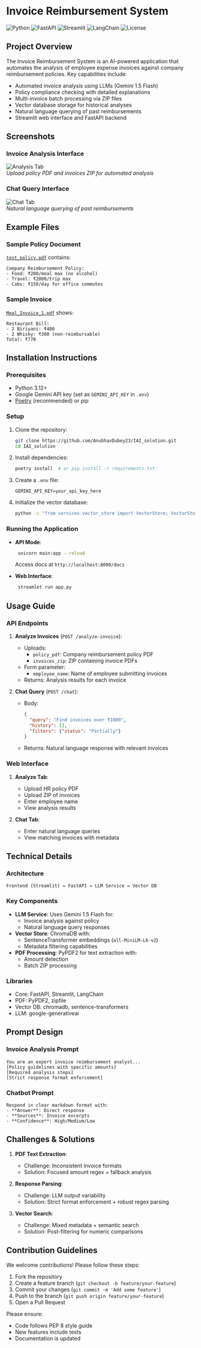 # Invoice Reimbursement System

![Python](https://img.shields.io/badge/python-3.12+-blue.svg)
![FastAPI](https://img.shields.io/badge/FastAPI-0.68.0-green.svg)
![Streamlit](https://img.shields.io/badge/Streamlit-1.22.0-red.svg)
![LangChain](https://img.shields.io/badge/LangChain-0.1.0-orange.svg)
![License](https://img.shields.io/badge/license-MIT-blue.svg)

## Project Overview

The Invoice Reimbursement System is an AI-powered application that automates the analysis of employee expense invoices against company reimbursement policies. Key capabilities include:

- Automated invoice analysis using LLMs (Gemini 1.5 Flash)
- Policy compliance checking with detailed explanations
- Multi-invoice batch processing via ZIP files
- Vector database storage for historical analyses
- Natural language querying of past reimbursements
- Streamlit web interface and FastAPI backend

## Screenshots

### Invoice Analysis Interface
![Analysis Tab]([![FfwVhQa.md.png](https://iili.io/FfwVhQa.md.png)](https://freeimage.host/i/FfwVhQa))  
*Upload policy PDF and invoices ZIP for automated analysis*

### Chat Query Interface
![Chat Tab](https://ibb.co/gZ72cYJH)  
*Natural language querying of past reimbursements*

## Example Files

### Sample Policy Document
[`test_policy.pdf`](examples/test_policy.pdf) contains:
```text
Company Reimbursement Policy:
- Food: ₹200/meal max (no alcohol)
- Travel: ₹2000/trip max
- Cabs: ₹150/day for office commutes
```

### Sample Invoice
[`Meal_Invoice_1.pdf`](examples/Meal_Invoice_1.pdf) shows:
```text
Restaurant Bill:
- 2 Biriyani: ₹400
- 2 Whisky: ₹300 (non-reimbursable)
Total: ₹770
```

## Installation Instructions

### Prerequisites
- Python 3.12+
- Google Gemini API key (set as `GEMINI_API_KEY` in `.env`)
- [Poetry](https://python-poetry.org/) (recommended) or pip

### Setup
1. Clone the repository:
   ```bash
   git clone https://github.com/AnubhavDubey23/IAI_solution.git
   cd IAI_solution
   ```

2. Install dependencies:
   ```bash
   poetry install  # or pip install -r requirements.txt
   ```

3. Create a `.env` file:
   ```env
   GEMINI_API_KEY=your_api_key_here
   ```

4. Initialize the vector database:
   ```bash
   python -c "from services.vector_store import VectorStore; VectorStore()"
   ```

### Running the Application
- **API Mode**:
  ```bash
   uvicorn main:app --reload
   ```
   Access docs at `http://localhost:8000/docs`

- **Web Interface**:
  ```bash
   streamlet run app.py
   ```

## Usage Guide

### API Endpoints

1. **Analyze Invoices** (`POST /analyze-invoice`):
   - Uploads:
     - `policy_pdf`: Company reimbursement policy PDF
     - `invoices_zip`: ZIP containing invoice PDFs
   - Form parameter:
     - `employee_name`: Name of employee submitting invoices
   - Returns: Analysis results for each invoice

2. **Chat Query** (`POST /chat`):
   - Body:
     ```json
     {
       "query": "Find invoices over ₹1000",
       "history": [],
       "filters": {"status": "Partially"}
     }
     ```
   - Returns: Natural language response with relevant invoices

### Web Interface
1. **Analyze Tab**:
   - Upload HR policy PDF
   - Upload ZIP of invoices
   - Enter employee name
   - View analysis results

2. **Chat Tab**:
   - Enter natural language queries
   - View matching invoices with metadata

## Technical Details

### Architecture
```
Frontend (Streamlit) ↔ FastAPI ↔ LLM Service ↔ Vector DB
```

### Key Components
- **LLM Service**: Uses Gemini 1.5 Flash for:
  - Invoice analysis against policy
  - Natural language query responses
- **Vector Store**: ChromaDB with:
  - SentenceTransformer embeddings (`all-MiniLM-L6-v2`)
  - Metadata filtering capabilities
- **PDF Processing**: PyPDF2 for text extraction with:
  - Amount detection
  - Batch ZIP processing

### Libraries
- Core: FastAPI, Streamlit, LangChain
- PDF: PyPDF2, zipfile
- Vector DB: chromadb, sentence-transformers
- LLM: google-generativeai

## Prompt Design

### Invoice Analysis Prompt
```text
You are an expert invoice reimbursement analyst...
[Policy guidelines with specific amounts]
[Required analysis steps]
[Strict response format enforcement]
```

### Chatbot Prompt
```text
Respond in clear markdown format with:
- **Answer**: Direct response
- **Sources**: Invoice excerpts
- **Confidence**: High/Medium/Low
```

## Challenges & Solutions

1. **PDF Text Extraction**:
   - Challenge: Inconsistent invoice formats
   - Solution: Focused amount regex + fallback analysis

2. **Response Parsing**:
   - Challenge: LLM output variability
   - Solution: Strict format enforcement + robust regex parsing

3. **Vector Search**:
   - Challenge: Mixed metadata + semantic search
   - Solution: Post-filtering for numeric comparisons

## Contribution Guidelines

We welcome contributions! Please follow these steps:

1. Fork the repository
2. Create a feature branch (`git checkout -b feature/your-feature`)
3. Commit your changes (`git commit -m 'Add some feature'`)
4. Push to the branch (`git push origin feature/your-feature`)
5. Open a Pull Request

Please ensure:
- Code follows PEP 8 style guide
- New features include tests
- Documentation is updated

